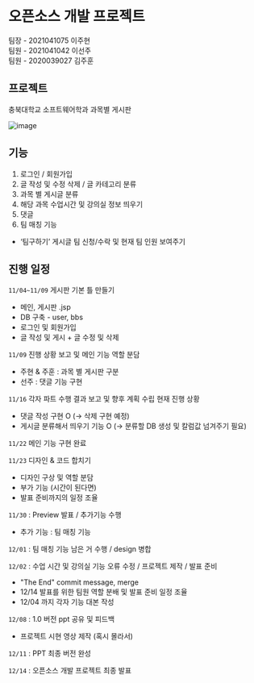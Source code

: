 # 오픈소스 개발 프로젝트
팀장 - 2021041075 이주현 </br>
팀원 - 2021041042 이선주 </br>
팀원 - 2020039027 김주훈 </br>

## 프로젝트
충북대학교 소프트웨어학과 과목별 게시판

![image](https://user-images.githubusercontent.com/81895590/205443664-2e0728e1-b6a8-4cf1-bd40-4455f1c71ac2.png)

## 기능

1. 로그인 / 회원가입
2. 글 작성 및 수정 삭제 / 글 카테고리 분류
3. 과목 별 게시글 분류
4. 해당 과목 수업시간 및 강의실 정보 띄우기
5. 댓글 
6. 팀 매칭 기능
- ‘팀구하기’ 게시글 팀 신청/수락 및 현재 팀 인원 보여주기

## 진행 일정
`11/04~11/09` 게시판 기본 틀 만들기
- 메인, 게시판 .jsp
- DB 구축 - user, bbs
- 로그인 및 회원가입
- 글 작성 및 게시 + 글 수정 및 삭제

`11/09` 진행  상황 보고 및 메인 기능 역할 분담
- 주현 & 주훈 : 과목 별 게시판 구분
- 선주 : 댓글 기능 구현

`11/16` 각자 파트 수행 결과 보고 및 향후 계획 수립
현재 진행 상황
- 댓글 작성 구현 O (-> 삭제 구현 예정)
- 게시글 분류해서 띄우기 기능 O (-> 분류할 DB 생성 및 칼럼값 넘겨주기 필요)

`11/22` 메인 기능 구현 완료

`11/23` 디자인 & 코드 합치기
- 디자인 구상 및 역할 분담
- 부가 기능 (시간이 된다면)
- 발표 준비까지의 일정 조율

`11/30` : Preview 발표 / 추가기능 수행
- 추가 기능 : 팀 매칭 기능

`12/01` : 팀 매칭 기능 남은 거 수행 / design 병합

`12/02` : 수업 시간 및 강의실 기능 오류 수정 / 프로젝트 제작  / 발표 준비
- "The End" commit message, merge
- 12/14 발표를 위한 팀원 역할 분배 및 발표 준비 일정 조율
- 12/04 까지 각자 기능 대본 작성

`12/08` : 1.0 버전 ppt 공유 및 피드백
- 프로젝트 시현 영상 제작 (혹시 몰라서)

`12/11` : PPT 최종 버전 완성 

`12/14` : 오픈소스 개발 프로젝트 최종 발표
